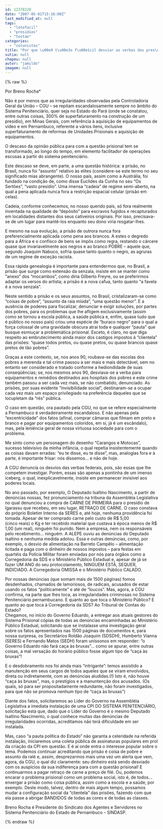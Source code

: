 ```yaml
---
id: 12378228
date: "2007-05-01T15:16:00Z"
last_modified_at: null
tags:
  - "lotofacil"
  - "presidios"
  - "tostao"
categories:
  - "colunistas"
title: "Por que \u00e9 t\u00e3o f\u00e1cil desviar as verbas dos pres\u00eddios?"
sutia: null
chapeu: null
autor: "jamildo"
imagem: null
---
```

{% raw %}
<p>Por Breno Rocha*</p>
<p>N&atilde;o &eacute; por menos que as irregularidades observadas pela Controladoria Geral da Uni&atilde;o &ndash; CGU &ndash; se repitam escandalosamente sempre no &acirc;mbito do Sistema Penitenci&aacute;rio, quer seja no Estado do Par&aacute; (onde se constatou, entre outras coisas, 300% de superfaturamento na constru&ccedil;&atilde;o de um pres&iacute;dio), em Minas Gerais, com refer&ecirc;ncia &agrave; aquisi&ccedil;&atilde;o de equipamentos de v&iacute;deo e em Pernambuco, referente a v&aacute;rios itens, inclusive superfaturamento de reformas de Unidades Prisionais e aquisi&ccedil;&atilde;o de equipamentos.</p>
<p>O descaso da opini&atilde;o p&uacute;blica para com a quest&atilde;o prisional tem se transformado, ao longo do tempo, em elemento facilitador de opera&ccedil;&otilde;es escusas a partir do sistema penitenci&aacute;rio.</p>
<p>Este descaso se deve, em parte, a uma quest&atilde;o hist&oacute;rica: a pris&atilde;o, no Brasil, nunca foi &ldquo;assunto&rdquo; relativo &agrave;s elites (considere-se este termo no seu significado mias abrangente). O nosso pa&iacute;s, assim como a Austr&aacute;lia, foi fundado na condi&ccedil;&atilde;o de, como disse Euclides da Cunha no seu &ldquo;Os Sert&otilde;es&rdquo;, &ldquo;vasto pres&iacute;dio&rdquo;. Uma imensa &ldquo;cadeia&rdquo; de regime semi-aberto, na qual a pena aplicada nunca fora a restri&ccedil;&atilde;o espacial celular (pris&atilde;o em celas).</p>
<p>Cadeia, conforme conhecemos, no nosso querido pa&iacute;s, s&oacute; fora realmente inventada na qualidade de &ldquo;dep&oacute;sito&rdquo; para escravos fugidos e recapturados em localidades distantes dos seus cativeiros originais. Por isso, precisava-se de um lugar para mant&ecirc;-los enquanto seu dono viria resgatar-lhes.</p>
<p>E mesmo na sua evolu&ccedil;&atilde;o, a pris&atilde;o de outrora nunca fora preferencialmente aplicada como pena aos brancos. A estes o degredo para a &Aacute;frica e o confisco de bens se imp&ocirc;s como regra, restando o c&aacute;rcere quase que invariavelmente aos negros e ao branco POBRE &ndash; aquele que, segundo Joaquim Nabuco, sofria quase tanto quanto o negro, as agruras de um regime de exce&ccedil;&atilde;o racista.</p>
<p>Essa r&aacute;pida genealogia &eacute; importante para entendermos que, no Brasil, a pris&atilde;o que surge como extens&atilde;o da senzala, insiste em se manter como &ldquo;anexo&rdquo; dos &ldquo;mocambos&rdquo;, como diria Gilberto Freyre, ou se preferirmos adaptar os versos do artista; a pris&atilde;o &eacute; a nova cafua, tanto quanto &ldquo;a favela &eacute; a nova senzala&rdquo;.</p>
<p>Neste sentido a pris&atilde;o e os seus assuntos, no Brasil, cristalizaram-se como &ldquo;coisas de pobre&rdquo;, &ldquo;assunto da raia mi&uacute;da&rdquo;, &ldquo;uma quest&atilde;o menor&rdquo;. E a aus&ecirc;ncia de poderes para fiscalizar, denunciar e exigir solu&ccedil;&otilde;es, por partes dos pobres, para os problemas que lhe afligem exclusivamente (assim como se tornou a escola p&uacute;blica, a sa&uacute;de p&uacute;blica e, enfim, quase tudo que &eacute; p&uacute;blico no nosso pa&iacute;s) criou uma esp&eacute;cie de &ldquo;buraco negro&rdquo; para o qual a for&ccedil;a colossal de uma gravidade obscura atrai toda e qualquer &ldquo;pauta&rdquo; que busque esmiu&ccedil;ar a problem&aacute;tica prisional. Exceto, &eacute; claro, no que diga respeito ao embrutecimento ainda maior dos castigos impostos &agrave; &ldquo;clientela&rdquo; das pris&otilde;es: &ldquo;quase todos pretos, ou quase pretos, ou quase brancos quase pretos de t&atilde;o pobres&rdquo;.</p>
<p>Gra&ccedil;as a este contexto, se, nos anos 90, roubava-se das escolas dos pobres a merenda e tal crime passou a ser mais e mais detect&aacute;vel, sem no entanto ser considerado e tratado conforme a hediondidade de suas conseq&uuml;&ecirc;ncias; se, nos mesmos anos 90, desviava-se a verba para equipamentos e rem&eacute;dios destinados aos hospitais dos pobres e este crime tamb&eacute;m passou a ser cada vez mais, se n&atilde;o combatido, denunciado. As pris&otilde;es, por suas evidente &ldquo;invisibilidade social&rdquo;, destinaram-se a ocupar cada vez mais um espa&ccedil;o privilegiado na prefer&ecirc;ncia daqueles que se locupletam da &ldquo;r&eacute;s&rdquo; p&uacute;blica.</p>
<p>O caso em quest&atilde;o, ora pautado pela CGU, no que se refere especialmente a Pernambuco &eacute; verdadeiramente escandaloso. E n&atilde;o apenas pela &ldquo;excentricidade&rdquo; dos fatos (afinal, comprar c&acirc;maras que filmam em preto e branco e pagar por equipamentos coloridos, em si, j&aacute; &eacute; um esc&acirc;ndalo), mas, pela leni&ecirc;ncia geral de nossa virtuosa sociedade para com o problema.</p>
<p>Me sinto como um personagem do desenho &ldquo;Carangos e Motocas&rdquo;, sucesso televisivo da minha inf&acirc;ncia, o qual repetia insistentemente quando as coisas davam erradas: &ldquo;eu te disse, eu te disse&rdquo;, mas, analogias fora e &agrave; parte, &eacute; importante frisar: n&oacute;s dissemos... e n&atilde;o de hoje.</p>
<p>A CGU denuncia os desvios das verbas federais, pois, s&atilde;o essas que lhe competem investigar. Por&eacute;m, essas s&atilde;o apenas a pontinha de um imenso iceberg, o qual, inexplicavelmente, insiste em permanecer invis&iacute;vel aos poderes locais.</p>
<p>No ano passado, por exemplo, O Deputado Isaltino Nascimento, a partir de den&uacute;ncias nossas, fez pronunciamento na tribuna da Assembl&eacute;ia Legislativa no qual denunciou a compra de CARNE DE PRIMEIRA para o pres&iacute;dio de Igarassu que recebeu, em seu lugar, RETRA&Ccedil;O DE CARNE. O caso constava do pr&oacute;prio Boletim Interno da SERES e, at&eacute; hoje, nenhuma provid&ecirc;ncia foi tomada. Apesar de ter comprado carne pelo custo de R$ 5,00<br />(cinco reais) o Kg e ter recebido material que custava &agrave; &eacute;poca menos de R$ 1,00 (um real), ningu&eacute;m foi punido. Nem a empresa, nem os respons&aacute;veis pelo recebimento... ningu&eacute;m. A ALEPE ouviu as den&uacute;ncias do Deputado Isaltino e nenhuma medida adotou. Essa e outras den&uacute;ncias, como, por exemplo, o desvio de alimenta&ccedil;&atilde;o na Barreto Camp&ecirc;lo &ndash; alimenta&ccedil;&atilde;o licitada e paga com o dinheiro de nossos impostos &ndash; para festas em quart&eacute;is da Pol&iacute;cia Militar foram enviadas por n&oacute;s para &oacute;rg&atilde;os como a Corregedoria da SDS e o Minist&eacute;rio P&uacute;blico Estadual e, apesar de j&aacute; se fazer UM ANO do seu protocolamento, NINGUEM EST&Aacute;, SEQUER, INDICIADO. A Corregedoria OMISSA e o Minist&eacute;rio P&uacute;blico CALADO.</p>
<p>Por nossas den&uacute;ncias (que somam mais de 1500 p&aacute;ginas) fomos desdenhados, chamados de lamoriosos, de radicais, acusados de estar usando os fatos &ldquo;politicamente&rdquo; e at&eacute; de &ldquo;loucos&rdquo;. Mas, agora, a CGU confirma, na parte que lhes toca, as irregularidades criminosas no Sistema Penitenci&aacute;rio pernambucano. E quanto ao que toca o Minist&eacute;rio P&uacute;blico? E quanto ao que toca &agrave; Corregedoria da SDS? Ao Tribunal de Contas do Estado?<br />Chegamos, no in&iacute;cio do Governo Eduardo, a entregar aos atuais gestores do Sistema Prisional c&oacute;pias de todas as den&uacute;ncias encaminhadas ao Minist&eacute;rio P&uacute;blico Estadual, solicitando que se instalasse uma investiga&ccedil;&atilde;o geral sobre os fatos apresentados nas 1500 p&aacute;ginas de documentos e, para nossa surpresa, os Secret&aacute;rios Rold&atilde;o Joaquim (SDSDH), Humberto Vianna (SERES) e Fernando Matos (SEDH) foram un&iacute;ssonos em responder: &ldquo;o Governo Eduardo n&atilde;o far&aacute; ca&ccedil;a &agrave;s bruxas&rdquo;... como se apurar, entre outras coisas, a mal versa&ccedil;&atilde;o do hor&aacute;rio p&uacute;blico fosse algum tipo de &ldquo;ca&ccedil;a &agrave;s bruxas&rdquo;!</p>
<p>E o desdobramento nos foi ainda mais &ldquo;intrigante&rdquo;: temos assistido a manuten&ccedil;&atilde;o em seus cargos de todos aqueles que se viram envolvidos, direta ou indiretamente, com as den&uacute;ncias aludidas.(!) Isto &eacute;, n&atilde;o houve &ldquo;ca&ccedil;a &agrave;s bruxas&rdquo;, mas, o prest&iacute;gios e a manunten&ccedil;&atilde;o dos acusados. (Os quais, s&oacute; para ser propositadamente redundante, n&atilde;o foram investigados, para que n&atilde;o se promova nenhum tipo de &ldquo;ca&ccedil;a &agrave;s bruxas&rdquo;)</p>
<p>Diante dos fatos, solicitaremos ao Lider do Governo na Assembl&eacute;ia Legislativa a imediata instala&ccedil;&atilde;o de uma CPI DO SISTEMA PENITENCI&Aacute;RIO, solicita&ccedil;&atilde;o esta que, dado que o Lider do Governo &eacute; o mesmo Deputado Isaltino Nascimento, o qual conhece muitas das den&uacute;ncias de irregularidades ocorridas, acreditamos n&atilde;o ter&aacute; dificuldade em ser instalada.</p>
<p>Mas, caso &ldquo;a pauta pol&iacute;tica do Estado&rdquo; n&atilde;o garanta a celeridade na referida instala&ccedil;&atilde;o, iniciaremos uma coleta p&uacute;blica de assinaturas populares em prol da cria&ccedil;&atilde;o da CPI em quest&atilde;o. E &eacute; a&iacute; onde entra o interesse popular sobre o tema. Podemos continuar acreditando que pris&atilde;o &eacute; coisa de pobre e assunto da ral&eacute; e, assim, desprezarmos mais uma vez um alerta que vem, agora, da CGU, o qual diz claramente: seu dinheiro est&aacute; sendo desviado com os ausp&iacute;cios da sua indiferen&ccedil;a para com a quest&atilde;o prisional! E continuarmos a pagar retra&ccedil;o de carne a pre&ccedil;o de fil&eacute;. Ou, podemos encarar o problema prisional como um problema social, isto &eacute;, de todos... enxergar a pris&atilde;o como coisa p&uacute;blica, assim como a escola e a sa&uacute;de, por exemplo. Deste modo, talvez, dentro de mais algum tempo, possamos mudar a configura&ccedil;&atilde;o social da &ldquo;clientela&rdquo; das pris&otilde;es, fazendo com que ela passe a abrigar BANDIDOS de todas as cores e de todas as classes.</p>
<p>Breno Rocha &eacute; Presidente do Sindicato dos Agentes e Servidores no Sistema Penitenci&aacute;rio do Estado de Pernambuco &ndash; SINDASP.</p>
{% endraw %}